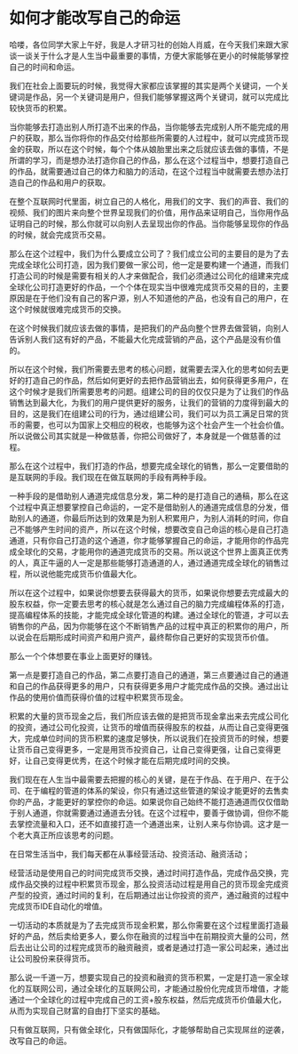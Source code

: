 # 如何才能改写自己的命运

哈喽，各位同学大家上午好，我是人才研习社的创始人肖威，在今天我们来跟大家谈一谈关于什么才是人生当中最重要的事情，方便大家能够在更小的时候能够掌控自己的时间和命运。

我们在社会上面要玩的时候，我觉得大家都应该掌握的其实是两个关键词，一个关键词是作品，另一个关键词是用户，但我们能够掌握这两个关键词，就可以完成比较快货币的积累。

当你能够去打造出别人所打造不出来的作品，当你能够去完成别人所不能完成的用户的获取，那么当你将你的作品交付给那些所需要的人过程中，就可以完成货币现金的获取，所以在这个时候，每个个体从娘胎里出来之后就应该去做的事情，不是所谓的学习，而是想办法打造你自己的作品，那么在这个过程当中，想要打造自己的作品，就需要通过自己的体力和脑力的活动，在这个过程当中就需要去想办法打造自己的作品和用户的获取。

在整个互联网时代里面，树立自己的人格化，用我们的文字、我们的声音、我们的视频、我们的图片来向整个世界呈现我们的价值，用作品来证明自己，当你用作品证明自己的时候，那么你就可以向别人去呈现出你的作品。当你能够呈现你的作品的时候，就会完成货币交易。

那么在这个过程中，我们为什么要成立公司了？我们成立公司的主要目的是为了去完成全球化公司打造，因为我们要做一家公司，他一定是要构建一个通道，而我们打造公司的时候是需要有相关的人才来做配合，我们必须通过公司化的组建来完成全球化公司打造更好的作品，一个个体在现实当中很难完成货币交易的目的，主要原因是在于他们没有自己的客户源，别人不知道他的产品，也没有自己的用户，在这个时候就很难完成货币的交换。

在这个时候我们就应该去做的事情，是把我们的产品向整个世界去做营销，向别人告诉别人我们这有好的产品，不能最大化完成营销的产品，这个产品是没有价值的。

所以在这个时候，我们所需要去思考的核心问题，就需要去深入化的思考如何去更好的打造自己的作品，然后如何更好的去把作品营销出去，如何获得更多用户，在这个时候才是我们所需要思考的问题。组建公司的目的仅仅只是为了让我们的作品销售达到最大化，为我们的用户提供更好的服务，让我们的营销的力度得到最大的目的，这是我们在组建公司的行为，通过组建公司，我们可以为员工满足日常的货币的需要，也可以为国家上交相应的税收，也能够为这个社会产生一个社会价值。所以说做公司其实就是一种做慈善，你把公司做好了，本身就是一个做慈善的过程。

那么在这个过程中，我们打造的作品，想要完成全球化的销售，那么一定要借助的是互联网的手段。我们现在在做互联网的手段有两种手段。

一种手段的是借助别人通道完成信息分发，第二种的是打造自己的通稿，那么在这个过程中真正想要掌控自己命运的，一定不是借助别人的通道完成信息的分发，借助别人的通道，你最后所达到的效果是为别人积累用户，为别人消耗的时间，你自己不能够产生时间的资产，所以在这个时候，想要改变自己命运的核心是自己打造通道，只有你自己打造的这个通道，你才能够掌握自己的命运，才能用你的作品完成全球化的交易，才能用你的通道完成货币的交易。所以说这个世界上面真正优秀的人，真正牛逼的人一定是那些能够打造通道的人，通过通道完成全球化的销售过程，所以说他能完成货币价值最大化。

所以在这个过程中，如果说你想要去获得最大的货币，如果说你想要去完成最大的股东权益，你一定要去思考的核心就是怎么通过自己的脑力完成编程体系的打造，提高编程体系的技能，才能完成全球化管道的构建。通过全球化的管道，才可以去销售你的产品，因为你能够在这个不断销售产品的过程中真正的积累你的用户，所以说会在后期形成时间资产和用户资产，最终帮你自己更好的实现货币价值。

那么一个个体想要在事业上面更好的赚钱。

第一点是要打造自己的作品，第二点要打造自己的通道，第三点要通过自己的通道和自己的作品获得更多的用户，只有获得更多用户才能完成作品的交换。通过出让作品的使用价值而获得价值的过程中积累货币现金。

积累的大量的货币现金之后，我们所应该去做的是把货币现金拿出来去完成公司化的投资，通过公司化投资，让货币的增值而获得股东的权益，从而让自己变得更强大，完成单位时间的货币积累的速度足够快，所以说我们在投资货币的时候，想要让货币自己变得更多，一定是用货币投资自己，让自己变得更强，让自己变得更好，让自己变得更优秀，在这个时候才能在后期完成时间的交换。

我们现在在人生当中最需要去把握的核心的关键，是在于作品、在于用户、在于公司、在于编程的管道的体系的架设，你只有通过这些管道的架设才能更好的去售卖你的产品，才能更好的掌控你的命运。如果说你自己始终不能打造通道而仅仅借助于别人通道，你就需要通过通道去分钱。在这个过程中，要善于做协调，但你不能去掌控流量和入口，还不如直接打造一个通道出来，让别人来与你协调。这才是一个老大真正所应该思考的问题。

在日常生活当中，我们每天都在从事经营活动、投资活动、融资活动；

经营活动是使用自己的时间完成货币交换，通过时间打造作品，完成作品交换，完成作品交换的过程中积累货币现金，那么投资活动过程是用自己的货币现金完成资产型的投资，通过时间的复利，在后期通过出让你投资的资产，通过融资的过程中完成货币IDE自动化的增值。

一切活动的本质就是为了去完成货币现金积累，那么你需要在这个过程里面打造最好的产品，然后卖给更多人，要么你在融资的过程当中在前期投资大量的公司，然后去出让公司的过程完成货币的融资融资，或者是通过打造一家公司起来，通过出让公司股份来获得货币。

那么说一千道一万，想要实现自己的投资和融资的货币积累，一定是打造一家全球化的互联网公司，通过全球化的互联网公司，才能通过股份化完成货币增值，才能通过一个全球化的过程中完成自己的工资+股东权益，然后完成货币价值最大化，从而为实现自己财富的自由打下坚实的基础。

只有做互联网，只有做全球化，只有做国际化，才能够帮助自己实现屌丝的逆袭，改写自己的命运。
